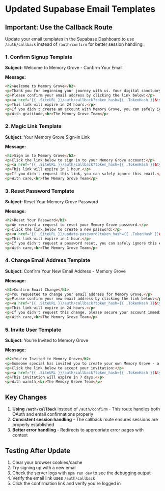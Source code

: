 # Updated Supabase Email Templates

## Important: Use the Callback Route

Update your email templates in the Supabase Dashboard to use `/auth/callback` instead of `/auth/confirm` for better session handling.

### 1. Confirm Signup Template

**Subject:** Welcome to Memory Grove - Confirm Your Email

**Message:**
```html
<h2>Welcome to Memory Grove</h2>
<p>Thank you for beginning your journey with us. Your digital sanctuary awaits.</p>
<p>Please confirm your email address by clicking the link below:</p>
<p><a href="{{ .SiteURL }}/auth/callback?token_hash={{ .TokenHash }}&type=email">Confirm your email</a></p>
<p>This link will expire in 24 hours.</p>
<p>If you didn't create an account with Memory Grove, you can safely ignore this email.</p>
<p>With gratitude,<br>The Memory Grove Team</p>
```

### 2. Magic Link Template

**Subject:** Your Memory Grove Sign-in Link

**Message:**
```html
<h2>Sign in to Memory Grove</h2>
<p>Click the link below to sign in to your Memory Grove account:</p>
<p><a href="{{ .SiteURL }}/auth/callback?token_hash={{ .TokenHash }}&type=magiclink">Sign in to Memory Grove</a></p>
<p>This link will expire in 1 hour.</p>
<p>If you didn't request this link, you can safely ignore this email.</p>
<p>With care,<br>The Memory Grove Team</p>
```

### 3. Reset Password Template

**Subject:** Reset Your Memory Grove Password

**Message:**
```html
<h2>Reset Your Password</h2>
<p>We received a request to reset your Memory Grove password.</p>
<p>Click the link below to create a new password:</p>
<p><a href="{{ .SiteURL }}/update-password?token_hash={{ .TokenHash }}&type=recovery">Reset your password</a></p>
<p>This link will expire in 1 hour.</p>
<p>If you didn't request a password reset, you can safely ignore this email.</p>
<p>With care,<br>The Memory Grove Team</p>
```

### 4. Change Email Address Template

**Subject:** Confirm Your New Email Address - Memory Grove

**Message:**
```html
<h2>Confirm Email Change</h2>
<p>You requested to change your email address for Memory Grove.</p>
<p>Please confirm your new email address by clicking the link below:</p>
<p><a href="{{ .SiteURL }}/auth/callback?token_hash={{ .TokenHash }}&type=email_change">Confirm new email</a></p>
<p>This link will expire in 24 hours.</p>
<p>If you didn't request this change, please secure your account immediately.</p>
<p>With care,<br>The Memory Grove Team</p>
```

### 5. Invite User Template

**Subject:** You're Invited to Memory Grove

**Message:**
```html
<h2>You're Invited to Memory Grove</h2>
<p>Someone special has invited you to create your own Memory Grove - a sacred digital space for preserving your voice and stories.</p>
<p>Click the link below to accept your invitation:</p>
<p><a href="{{ .SiteURL }}/auth/callback?token_hash={{ .TokenHash }}&type=invite">Accept invitation</a></p>
<p>This invitation will expire in 7 days.</p>
<p>With warmth,<br>The Memory Grove Team</p>
```

## Key Changes

1. **Using `/auth/callback`** instead of `/auth/confirm` - This route handles both OAuth and email confirmations properly
2. **Consistent session handling** - The callback route ensures sessions are properly established
3. **Better error handling** - Redirects to appropriate error pages with context

## Testing After Update

1. Clear your browser cookies/cache
2. Try signing up with a new email
3. Check the server logs with `npm run dev` to see the debugging output
4. Verify the email link uses `/auth/callback`
5. Click the confirmation link and verify you're logged in